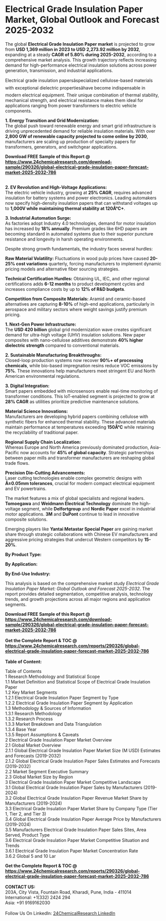 <h1>Electrical Grade Insulation Paper Market, Global Outlook and Forecast 2025-2032</h1><p>The global <strong>Electrical Grade Insulation Paper market</strong> is projected to grow from <strong>USD 1,369 million in 2023 to USD 2,273.92 million by 2032</strong>, expanding at a steady <strong>CAGR of 5.80% during 2025-2032</strong>, according to a comprehensive market analysis. This growth trajectory reflects increasing demand for high-performance electrical insulation solutions across power generation, transmission, and industrial applications.</p><p>Electrical grade insulation papersâspecialized cellulose-based materials with exceptional dielectric propertiesâhave become indispensable in modern electrical equipment. Their unique combination of thermal stability, mechanical strength, and electrical resistance makes them ideal for applications ranging from power transformers to electric vehicle components.</p><p><strong>1. Energy Transition and Grid Modernization:</strong><br>
The global push toward renewable energy and smart grid infrastructure is driving unprecedented demand for reliable insulation materials. With over <strong>2,800 GW of renewable capacity projected to come online by 2030</strong>, manufacturers are scaling up production of specialty papers for transformers, generators, and switchgear applications.</p><div><b>Download FREE Sample of this Report @ 
            <a href="https://www.24chemicalresearch.com/download-sample/290326/global-electrical-grade-insulation-paper-forecast-market-2025-2032-786">
            https://www.24chemicalresearch.com/download-sample/290326/global-electrical-grade-insulation-paper-forecast-market-2025-2032-786</a></b></div><br><p><strong>2. EV Revolution and High-Voltage Applications:</strong><br>
The electric vehicle industry, growing at <strong>25% CAGR</strong>, requires advanced insulation for battery systems and power electronics. Leading automakers now specify high-density insulation papers that can withstand voltages up to <strong>1,000V while maintaining thermal stability at 120Â°C+</strong>.</p><p><strong>3. Industrial Automation Surge:</strong><br>
As factories adopt Industry 4.0 technologies, demand for motor insulation has increased by <strong>18% annually</strong>. Premium grades like 6HD papers are becoming standard in automated systems due to their superior puncture resistance and longevity in harsh operating environments.</p><p>Despite strong growth fundamentals, the industry faces several hurdles:</p><p><strong>Raw Material Volatility:</strong> Fluctuations in wood pulp prices have caused <strong>20-25% cost variations</strong> quarterly, forcing manufacturers to implement dynamic pricing models and alternative fiber sourcing strategies.</p><p><strong>Technical Certification Hurdles:</strong> Obtaining UL, IEC, and other regional certifications adds <strong>6-12 months</strong> to product development cycles and increases compliance costs by up to <strong>12% of R&amp;D budgets</strong>.</p><p><strong>Competition from Composite Materials:</strong> Aramid and ceramic-based alternatives are capturing <strong>8-10%</strong> of high-end applications, particularly in aerospace and military sectors where weight savings justify premium pricing.</p><p><strong>1. Next-Gen Power Infrastructure:</strong><br>
The <strong>USD 420 billion</strong> global grid modernization wave creates significant demand for ultra-high voltage (UHV) insulation solutions. New paper composites with nano-cellulose additives demonstrate <strong>40% higher dielectric strength</strong> compared to conventional materials.</p><p><strong>2. Sustainable Manufacturing Breakthroughs:</strong><br>
Closed-loop production systems now recover <strong>90%+ of processing chemicals</strong>, while bio-based impregnation resins reduce VOC emissions by <strong>75%</strong>. These innovations help manufacturers meet stringent EU and North American environmental regulations.</p><p><strong>3. Digital Integration:</strong><br>
Smart papers embedded with microsensors enable real-time monitoring of transformer conditions. This IoT-enabled segment is projected to grow at <strong>28% CAGR</strong> as utilities prioritize predictive maintenance solutions.</p><p><strong>Material Science Innovations:</strong><br>
Manufacturers are developing hybrid papers combining cellulose with synthetic fibers for enhanced thermal stability. These advanced materials maintain performance at temperatures exceeding <strong>150Â°C</strong> while retaining the recyclability of traditional paper.</p><p><strong>Regional Supply Chain Localization:</strong><br>
Whereas Europe and North America previously dominated production, Asia-Pacific now accounts for <strong>45% of global capacity</strong>. Strategic partnerships between paper mills and transformer manufacturers are reshaping global trade flows.</p><p><strong>Precision Die-Cutting Advancements:</strong><br>
Laser cutting technologies enable complex geometric designs with <strong>Â±0.05mm tolerances</strong>, crucial for modern compact electrical equipment and EV powertrains.</p><p>The market features a mix of global specialists and regional leaders. <strong>Tomoegawa</strong> and <strong>Weidmann Electrical Technology</strong> dominate the high-voltage segment, while <strong>Delfortgroup</strong> and <strong>Nordic Paper</strong> excel in industrial motor applications. <strong>3M</strong> and <strong>DuPont</strong> continue to lead in innovative composite solutions.</p><p>Emerging players like <strong>Yantai Metastar Special Paper</strong> are gaining market share through strategic collaborations with Chinese EV manufacturers and aggressive pricing strategies that undercut Western competitors by <strong>15-20%</strong>.</p><p><strong>By Product Type:</strong></p><p><strong>By Application:</strong></p><p><strong>By End-Use Industry:</strong></p><p>This analysis is based on the comprehensive market study <em>Electrical Grade Insulation Paper Market: Global Outlook and Forecast 2025-2032</em>. The report provides detailed segmentation, competitive analysis, technology trends, and growth projections across all major regions and application segments.</p><div><b>Download FREE Sample of this Report @ 
            <a href="https://www.24chemicalresearch.com/download-sample/290326/global-electrical-grade-insulation-paper-forecast-market-2025-2032-786">
            https://www.24chemicalresearch.com/download-sample/290326/global-electrical-grade-insulation-paper-forecast-market-2025-2032-786</a></b></div><br><div><b>Get the Complete Report & TOC @ 
            <a href="https://www.24chemicalresearch.com/reports/290326/global-electrical-grade-insulation-paper-forecast-market-2025-2032-786">
            https://www.24chemicalresearch.com/reports/290326/global-electrical-grade-insulation-paper-forecast-market-2025-2032-786</a></b></div><br>
            <b>Table of Content:</b><p>Table of Contents<br />
1 Research Methodology and Statistical Scope<br />
1.1 Market Definition and Statistical Scope of Electrical Grade Insulation Paper<br />
1.2 Key Market Segments<br />
1.2.1 Electrical Grade Insulation Paper Segment by Type<br />
1.2.2 Electrical Grade Insulation Paper Segment by Application<br />
1.3 Methodology & Sources of Information<br />
1.3.1 Research Methodology<br />
1.3.2 Research Process<br />
1.3.3 Market Breakdown and Data Triangulation<br />
1.3.4 Base Year<br />
1.3.5 Report Assumptions & Caveats<br />
2 Electrical Grade Insulation Paper Market Overview<br />
2.1 Global Market Overview<br />
2.1.1 Global Electrical Grade Insulation Paper Market Size (M USD) Estimates and Forecasts (2019-2032)<br />
2.1.2 Global Electrical Grade Insulation Paper Sales Estimates and Forecasts (2019-2032)<br />
2.2 Market Segment Executive Summary<br />
2.3 Global Market Size by Region<br />
3 Electrical Grade Insulation Paper Market Competitive Landscape<br />
3.1 Global Electrical Grade Insulation Paper Sales by Manufacturers (2019-2024)<br />
3.2 Global Electrical Grade Insulation Paper Revenue Market Share by Manufacturers (2019-2024)<br />
3.3 Electrical Grade Insulation Paper Market Share by Company Type (Tier 1, Tier 2, and Tier 3)<br />
3.4 Global Electrical Grade Insulation Paper Average Price by Manufacturers (2019-2024)<br />
3.5 Manufacturers Electrical Grade Insulation Paper Sales Sites, Area Served, Product Type<br />
3.6 Electrical Grade Insulation Paper Market Competitive Situation and Trends<br />
3.6.1 Electrical Grade Insulation Paper Market Concentration Rate<br />
3.6.2 Global 5 and 10 Lar</p><div><b>Get the Complete Report & TOC @ 
            <a href="https://www.24chemicalresearch.com/reports/290326/global-electrical-grade-insulation-paper-forecast-market-2025-2032-786">
            https://www.24chemicalresearch.com/reports/290326/global-electrical-grade-insulation-paper-forecast-market-2025-2032-786</a></b></div><br><b>CONTACT US:</b><br>
            203A, City Vista, Fountain Road, Kharadi, Pune, India - 411014<br>
            International: +1(332) 2424 294<br>
            Asia: +91 9169162030 <br><br>
            Follow Us On LinkedIn: <a href="https://www.linkedin.com/company/24chemicalresearch/">24ChemicalResearch LinkedIn</a>